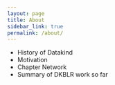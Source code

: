 ```yaml
---
layout: page
title: About
sidebar_link: true
permalink: /about/
---
```


- History of Datakind
- Motivation
- Chapter Network
- Summary of DKBLR work so far